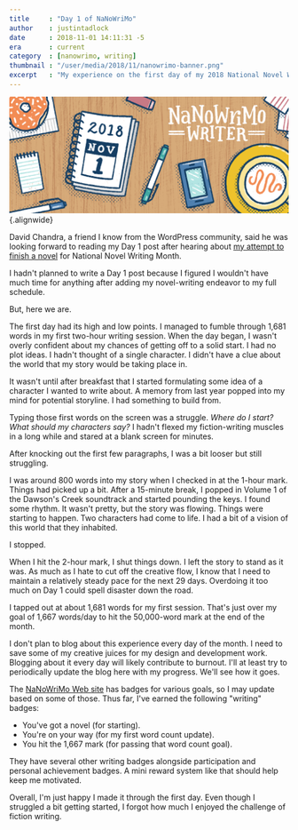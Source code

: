 ```yaml
---
title     : "Day 1 of NaNoWriMo"
author    : justintadlock
date      : 2018-11-01 14:11:31 -5
era       : current
category  : [nanowrimo, writing]
thumbnail : "/user/media/2018/11/nanowrimo-banner.png"
excerpt   : "My experience on the first day of my 2018 National Novel Writing Month adventure."
---
```


![National Novel Writing Month banner image.](user/media/2018/11/nanowrimo-banner.png){.alignwide}

David Chandra, a friend I know from the WordPress community, said he was looking forward to reading my Day 1 post after hearing about [my attempt to finish a novel](/archives/2018/10/31/one-day-ill-write-a-novel) for National Novel Writing Month.

I hadn't planned to write a Day 1 post because I figured I wouldn't have much time for anything after adding my novel-writing endeavor to my full schedule.

But, here we are.

The first day had its high and low points.  I managed to fumble through 1,681 words in my first two-hour writing session.  When the day began, I wasn't overly confident about my chances of getting off to a solid start.  I had no plot ideas.  I hadn't thought of a single character.  I didn't have a clue about the world that my story would be taking place in.

It wasn't until after breakfast that I started formulating some idea of a character I wanted to write about.  A memory from last year popped into my mind for potential storyline.  I had something to build from.

Typing those first words on the screen was a struggle.  _Where do I start?  What should my characters say?_  I hadn't flexed my fiction-writing muscles in a long while and stared at a blank screen for minutes.

After knocking out the first few paragraphs, I was a bit looser but still struggling.

I was around 800 words into my story when I checked in at the 1-hour mark.  Things had picked up a bit.  After a 15-minute break, I popped in Volume 1 of the Dawson's Creek soundtrack and started pounding the keys.  I found some rhythm.  It wasn't pretty, but the story was flowing.  Things were starting to happen.  Two characters had come to life.  I had a bit of a vision of this world that they inhabited.

I stopped.

When I hit the 2-hour mark, I shut things down.  I left the story to stand as it was.  As much as I hate to cut off the creative flow, I know that I need to maintain a relatively steady pace for the next 29 days.  Overdoing it too much on Day 1 could spell disaster down the road.

I tapped out at about 1,681 words for my first session.  That's just over my goal of 1,667 words/day to hit the 50,000-word mark at the end of the month.

I don't plan to blog about this experience every day of the month.  I need to save some of my creative juices for my design and development work.  Blogging about it every day will likely contribute to burnout.  I'll at least try to periodically update the blog here with my progress.  We'll see how it goes.

The [NaNoWriMo Web site](https://nanowrimo.org/) has badges for various goals, so I may update based on some of those.  Thus far, I've earned the following "writing" badges:

- You've got a novel (for starting).
- You're on your way (for my first word count update).
- You hit the 1,667 mark (for passing that word count goal).

They have several other writing badges alongside participation and personal achievement badges.  A mini reward system like that should help keep me motivated.

Overall, I'm just happy I made it through the first day.  Even though I struggled a bit getting started, I forgot how much I enjoyed the challenge of fiction writing.
